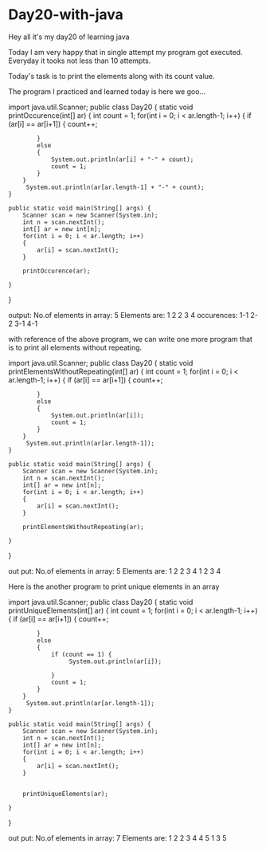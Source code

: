 
# Day20-with-java

Hey all it's my day20 of learning java

Today I am very happy that in single attempt my program got executed. Everyday it tooks not less than 10 attempts. 

Today's task is to print the elements along with its count value.

The program I practiced and learned today is here we goo...

import java.util.Scanner;
public class Day20 {
    static void  printOccurence(int[] ar) 
    {
        int count = 1;
        for(int i = 0; i < ar.length-1; i++)
        {
            if (ar[i] == ar[i+1])
            {
                count++;
                
            }
            else 
            {
                System.out.println(ar[i] + "-" + count);
                count = 1;
            }
        }
         System.out.println(ar[ar.length-1] + "-" + count);
    }

    public static void main(String[] args) {
        Scanner scan = new Scanner(System.in);
        int n = scan.nextInt();
        int[] ar = new int[n];
        for(int i = 0; i < ar.length; i++) 
        {
            ar[i] = scan.nextInt();
        }
        
        printOccurence(ar);
        
    }
}

output:
No.of elements in array: 5
Elements are: 1 2 2 3 4
occurences:
1-1
2-2
3-1
4-1

with reference of the above program, we can write one more program that is to print all elements without repeating.

import java.util.Scanner;
public class Day20 {
    static void  printElementsWithoutRepeating(int[] ar) 
    {
        int count = 1;
        for(int i = 0; i < ar.length-1; i++)
        {
            if (ar[i] == ar[i+1])
            {
                count++;
                
            }
            else 
            {
                System.out.println(ar[i]);
                count = 1;
            }
        }
         System.out.println(ar[ar.length-1]);
    }

    public static void main(String[] args) {
        Scanner scan = new Scanner(System.in);
        int n = scan.nextInt();
        int[] ar = new int[n];
        for(int i = 0; i < ar.length; i++) 
        {
            ar[i] = scan.nextInt();
        }
        
        printElementsWithoutRepeating(ar);
        
    }
}

out put:
No.of elements in array: 5
Elements are: 1 2 2 3 4
1
2
3
4


Here is the another program to print unique elements in an array

import java.util.Scanner;
public class Day20 {
    static void  printUniqueElements(int[] ar) 
    {
        int count = 1;
        for(int i = 0; i < ar.length-1; i++)
        {
            if (ar[i] == ar[i+1])
            {
                count++;
                
            }
            else 
            {
                if (count == 1) {
                     System.out.println(ar[i]);
                   
                }
                count = 1;
            }
        }
         System.out.println(ar[ar.length-1]);
    }

    public static void main(String[] args) {
        Scanner scan = new Scanner(System.in);
        int n = scan.nextInt();
        int[] ar = new int[n];
        for(int i = 0; i < ar.length; i++) 
        {
            ar[i] = scan.nextInt();
        }
        
        
        printUniqueElements(ar);
        
    }
}

out put:
No.of elements in array: 7
Elements are: 1 2 2 3 4 4 5
1
3
5



